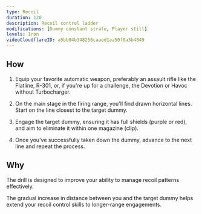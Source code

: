 ```yaml
---
type: Recoil
duration: 120
description: Recoil control ladder
modifications: [Dummy constant strafe, Player still]
levels: Iron
videoCloudflareID: a5bb04b348256caaed1aa50f0a3b4849
---
```


## How

1. Equip your favorite automatic weapon, preferably an assault rifle like the Flatline, R-301, or, if you're up for a challenge, the Devotion or Havoc without Turbocharger.

2. On the main stage in the firing range, you'll find drawn horizontal lines. Start on the line closest to the target dummy.

3. Engage the target dummy, ensuring it has full shields (purple or red), and aim to eliminate it within one magazine (clip).

4. Once you've successfully taken down the dummy, advance to the next line and repeat the process.

## Why

The drill is designed to improve your ability to manage recoil patterns effectively.

The gradual increase in distance between you and the target dummy helps extend your recoil control skills to longer-range engagements.
